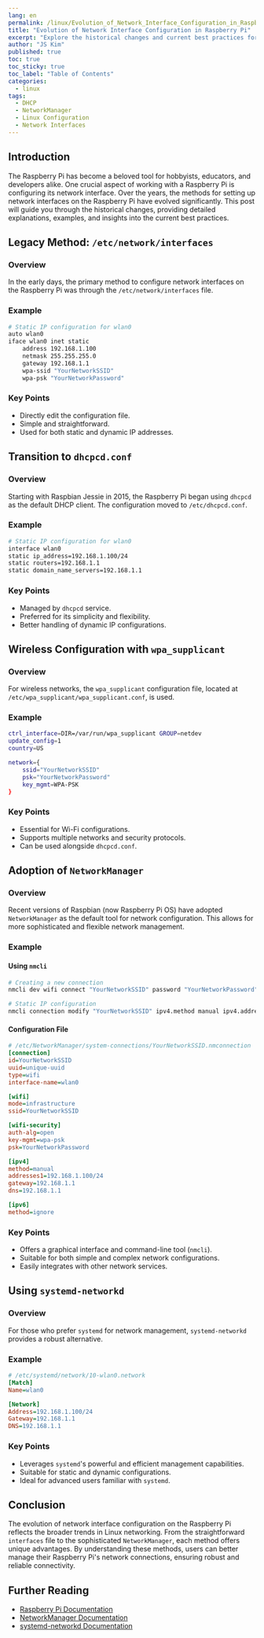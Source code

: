 ```yaml
---
lang: en
permalink: /linux/Evolution_of_Network_Interface_Configuration_in_Raspberry_Pi_240625/
title: "Evolution of Network Interface Configuration in Raspberry Pi"
excerpt: "Explore the historical changes and current best practices for configuring network interfaces on the Raspberry Pi."
author: "JS Kim"
published: true
toc: true
toc_sticky: true
toc_label: "Table of Contents"
categories:
  - linux
tags:
  - DHCP
  - NetworkManager
  - Linux Configuration
  - Network Interfaces
---
```


## Introduction

The Raspberry Pi has become a beloved tool for hobbyists, educators, and developers alike. One crucial aspect of working with a Raspberry Pi is configuring its network interface. Over the years, the methods for setting up network interfaces on the Raspberry Pi have evolved significantly. This post will guide you through the historical changes, providing detailed explanations, examples, and insights into the current best practices.

## Legacy Method: `/etc/network/interfaces`

### Overview
In the early days, the primary method to configure network interfaces on the Raspberry Pi was through the `/etc/network/interfaces` file.

### Example

```bash
# Static IP configuration for wlan0
auto wlan0
iface wlan0 inet static
    address 192.168.1.100
    netmask 255.255.255.0
    gateway 192.168.1.1
    wpa-ssid "YourNetworkSSID"
    wpa-psk "YourNetworkPassword"
```

### Key Points
- Directly edit the configuration file.
- Simple and straightforward.
- Used for both static and dynamic IP addresses.

## Transition to `dhcpcd.conf`

### Overview
Starting with Raspbian Jessie in 2015, the Raspberry Pi began using `dhcpcd` as the default DHCP client. The configuration moved to `/etc/dhcpcd.conf`.

### Example

```bash
# Static IP configuration for wlan0
interface wlan0
static ip_address=192.168.1.100/24
static routers=192.168.1.1
static domain_name_servers=192.168.1.1
```

### Key Points
- Managed by `dhcpcd` service.
- Preferred for its simplicity and flexibility.
- Better handling of dynamic IP configurations.

## Wireless Configuration with `wpa_supplicant`

### Overview
For wireless networks, the `wpa_supplicant` configuration file, located at `/etc/wpa_supplicant/wpa_supplicant.conf`, is used.

### Example

```bash
ctrl_interface=DIR=/var/run/wpa_supplicant GROUP=netdev
update_config=1
country=US

network={
    ssid="YourNetworkSSID"
    psk="YourNetworkPassword"
    key_mgmt=WPA-PSK
}
```

### Key Points
- Essential for Wi-Fi configurations.
- Supports multiple networks and security protocols.
- Can be used alongside `dhcpcd.conf`.

## Adoption of `NetworkManager`

### Overview
Recent versions of Raspbian (now Raspberry Pi OS) have adopted `NetworkManager` as the default tool for network configuration. This allows for more sophisticated and flexible network management.

### Example

#### Using `nmcli`
```bash
# Creating a new connection
nmcli dev wifi connect "YourNetworkSSID" password "YourNetworkPassword"

# Static IP configuration
nmcli connection modify "YourNetworkSSID" ipv4.method manual ipv4.addresses "192.168.1.100/24" ipv4.gateway "192.168.1.1" ipv4.dns "192.168.1.1"
```

#### Configuration File
```ini
# /etc/NetworkManager/system-connections/YourNetworkSSID.nmconnection
[connection]
id=YourNetworkSSID
uuid=unique-uuid
type=wifi
interface-name=wlan0

[wifi]
mode=infrastructure
ssid=YourNetworkSSID

[wifi-security]
auth-alg=open
key-mgmt=wpa-psk
psk=YourNetworkPassword

[ipv4]
method=manual
addresses1=192.168.1.100/24
gateway=192.168.1.1
dns=192.168.1.1

[ipv6]
method=ignore
```

### Key Points
- Offers a graphical interface and command-line tool (`nmcli`).
- Suitable for both simple and complex network configurations.
- Easily integrates with other network services.

## Using `systemd-networkd`

### Overview
For those who prefer `systemd` for network management, `systemd-networkd` provides a robust alternative.

### Example
```ini
# /etc/systemd/network/10-wlan0.network
[Match]
Name=wlan0

[Network]
Address=192.168.1.100/24
Gateway=192.168.1.1
DNS=192.168.1.1
```

### Key Points
- Leverages `systemd`'s powerful and efficient management capabilities.
- Suitable for static and dynamic configurations.
- Ideal for advanced users familiar with `systemd`.

## Conclusion
The evolution of network interface configuration on the Raspberry Pi reflects the broader trends in Linux networking. From the straightforward `interfaces` file to the sophisticated `NetworkManager`, each method offers unique advantages. By understanding these methods, users can better manage their Raspberry Pi's network connections, ensuring robust and reliable connectivity.

## Further Reading
- [Raspberry Pi Documentation](https://www.raspberrypi.org/documentation/)
- [NetworkManager Documentation](https://developer.gnome.org/NetworkManager/stable/)
- [systemd-networkd Documentation](https://www.freedesktop.org/software/systemd/man/systemd-networkd.service.html)

